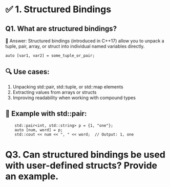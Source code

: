 ✅ 1. Structured Bindings
============================================================================================================
Q1. What are structured bindings?
----------------------------------------
🧠 Answer:
Structured bindings (introduced in C++17) allow you to unpack a tuple, pair, array, or struct into individual named variables directly.

    auto [var1, var2] = some_tuple_or_pair;

🔍 Use cases:
----------------
01. Unpacking std::pair, std::tuple, or std::map elements
02. Extracting values from arrays or structs
03. Improving readability when working with compound types

🔸 Example with std::pair:
----------------------------------------------------
        std::pair<int, std::string> p = {1, "one"};
        auto [num, word] = p;
        std::cout << num << ", " << word;  // Output: 1, one






Q3. Can structured bindings be used with user-defined structs? Provide an example.
============================================================================================================



